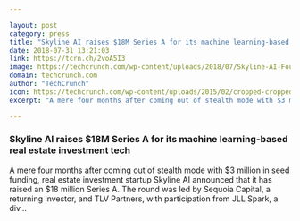 ```yaml
---

layout: post
category: press
title: "Skyline AI raises $18M Series A for its machine learning-based real estate investment tech"
date: 2018-07-31 13:21:03
link: https://tcrn.ch/2voA5I3
image: https://techcrunch.com/wp-content/uploads/2018/07/Skyline-AI-Founders-4.jpg?w=600
domain: techcrunch.com
author: "TechCrunch"
icon: https://techcrunch.com/wp-content/uploads/2015/02/cropped-cropped-favicon-gradient.png?w=180
excerpt: "A mere four months after coming out of stealth mode with $3 million in seed funding, real estate investment startup Skyline AI announced that it has raised an $18 million Series A. The round was led by Sequoia Capital, a returning investor, and TLV Partners, with participation from JLL Spark, a div…"

---
```


### Skyline AI raises $18M Series A for its machine learning-based real estate investment tech

A mere four months after coming out of stealth mode with $3 million in seed funding, real estate investment startup Skyline AI announced that it has raised an $18 million Series A. The round was led by Sequoia Capital, a returning investor, and TLV Partners, with participation from JLL Spark, a div…